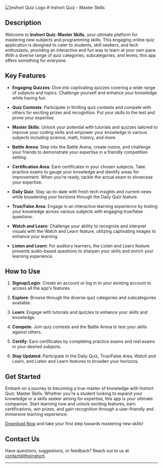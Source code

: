 ![Inshort Quiz Logo](https://play-lh.googleusercontent.com/fh4Lu_Ptw-HFcSPSzr-ZwZOvf13yVF1N2Jz2tPD7gjXPvULbo7vFgR4Nr1PaL9nQxw) # Inshort Quiz - Master Skills

## Description

Welcome to **Inshort Quiz: Master Skills**, your ultimate platform for mastering new subjects and programming skills. This engaging online quiz application is designed to cater to students, skill seekers, and tech enthusiasts, providing an interactive and fun way to learn at your own pace. With a diverse range of quiz categories, subcategories, and levels, this app offers something for everyone.

## Key Features

- **Engaging Quizzes**: Dive into captivating quizzes covering a wide range of subjects and topics. Challenge yourself and enhance your knowledge while having fun.

- **Quiz Contests**: Participate in thrilling quiz contests and compete with others for exciting prizes and recognition. Put your skills to the test and prove your expertise.

- **Master Skills**: Unlock your potential with tutorials and quizzes tailored to improve your coding skills and empower your knowledge in various subjects including science, math, history, and more.

- **Battle Arena**: Step into the Battle Arena, create rooms, and challenge your friends to demonstrate your expertise in a friendly competition setting.

- **Certification Area**: Earn certificates in your chosen subjects. Take practice exams to gauge your knowledge and identify areas for improvement. When you're ready, tackle the actual exam to showcase your expertise.

- **Daily Quiz**: Stay up-to-date with fresh tech insights and current news while broadening your horizons through the Daily Quiz feature.

- **True/False Area**: Engage in an interactive learning experience by testing your knowledge across various subjects with engaging true/false questions.

- **Watch and Learn**: Challenge your ability to recognize and interpret visuals with the Watch and Learn feature, utilizing captivating images to enhance your learning.

- **Listen and Learn**: For auditory learners, the Listen and Learn feature presents audio-based questions to sharpen your skills and enrich your learning experience.

## How to Use

1. **Signup/Login**: Create an account or log in to your existing account to access all the app's features.
   
2. **Explore**: Browse through the diverse quiz categories and subcategories available.
   
3. **Learn**: Engage with tutorials and quizzes to enhance your skills and knowledge.
   
4. **Compete**: Join quiz contests and the Battle Arena to test your skills against others.
   
5. **Certify**: Earn certificates by completing practice exams and real exams in your desired subjects.
   
6. **Stay Updated**: Participate in the Daily Quiz, True/False Area, Watch and Learn, and Listen and Learn features to broaden your horizons.

## Get Started

Embark on a journey to becoming a true master of knowledge with Inshort Quiz: Master Skills. Whether you're a student looking to expand your knowledge or a skills seeker aiming for expertise, this app is your ultimate companion. Start learning now and unlock exciting features, earn certifications, win prizes, and gain recognition through a user-friendly and immersive learning experience.

[Download Now](https://play.google.com/store/apps/details?id=com.theinshort.inshortquiz) and take your first step towards mastering new skills!

## Contact Us

Have questions, suggestions, or feedback? Reach out to us at [contact@theinshort](contact@theinshort).

---
